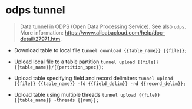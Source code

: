 # odps tunnel
> Data tunnel in ODPS (Open Data Processing Service).
> See also `odps`.
> More information: <https://www.alibabacloud.com/help/doc-detail/27971.htm>.

- Download table to local file
`tunnel download {{table_name}} {{file}};`

- Upload local file to a table partition
`tunnel upload {{file}} {{table_name}}/{{partition_spec}};`

- Upload table specifying field and record delimiters
`tunnel upload {{file}} {{table_name}} -fd {{field_delim}} -rd {{record_delim}};`

- Upload table using multiple threads
`tunnel upload {{file}} {{table_name}} -threads {{num}};`
